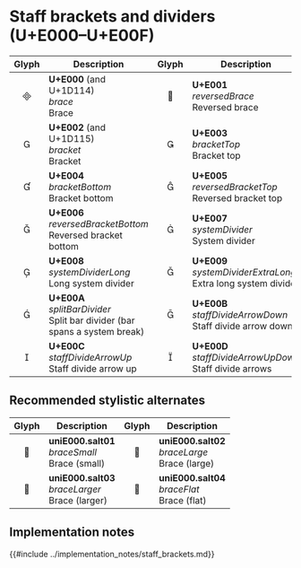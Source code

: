 Staff brackets and dividers (U+E000–U+E00F)
===========================================

| **Glyph** | **Description** | **Glyph** | **Description**
| :-------: | --------------- | :-------: | ---------------
|<span class="bravura_large">&#xe000;</span> | **U+E000** (and U+1D114)<br/>*brace*<br/>Brace | <span class="bravura_large">&#xe001;</span> | **U+E001**<br/>*reversedBrace*<br/>Reversed brace
|<span class="bravura_large">&#xe002;</span> | **U+E002** (and U+1D115)<br/>*bracket*<br/>Bracket | <span class="bravura_large">&#xe003;</span> | **U+E003**<br/>*bracketTop*<br/>Bracket top
|<span class="bravura_large">&#xe004;</span> | **U+E004**<br/>*bracketBottom*<br/>Bracket bottom | <span class="bravura_large">&#xe005;</span> | **U+E005**<br/>*reversedBracketTop*<br/>Reversed bracket top
|<span class="bravura_large">&#xe006;</span> | **U+E006**<br/>*reversedBracketBottom*<br/>Reversed bracket bottom | <span class="bravura_large">&#xe007;</span> | **U+E007**<br/>*systemDivider*<br/>System divider
|<span class="bravura_large">&#xe008;</span> | **U+E008**<br/>*systemDividerLong*<br/>Long system divider | <span class="bravura_large">&#xe009;</span> | **U+E009**<br/>*systemDividerExtraLong*<br/>Extra long system divider
|<span class="bravura_large">&#xe00a;</span> | **U+E00A**<br/>*splitBarDivider*<br/>Split bar divider (bar spans a system break) | <span class="bravura_large">&#xe00b;</span> | **U+E00B**<br/>*staffDivideArrowDown*<br/>Staff divide arrow down
|<span class="bravura_large">&#xe00c;</span> | **U+E00C**<br/>*staffDivideArrowUp*<br/>Staff divide arrow up | <span class="bravura_large">&#xe00d;</span> | **U+E00D**<br/>*staffDivideArrowUpDown*<br/>Staff divide arrows

Recommended stylistic alternates
--------------------------------
| **Glyph** | **Description** | **Glyph** | **Description**
| :-------: | --------------- | :-------: | ---------------
|<span class="bravura_large">&#xf400;</span> | **uniE000.salt01**<br/>*braceSmall*<br/>Brace (small) | <span class="bravura_large">&#xf401;</span> | **uniE000.salt02**<br/>*braceLarge*<br/>Brace (large)
|<span class="bravura_large">&#xf402;</span> | **uniE000.salt03**<br/>*braceLarger*<br/>Brace (larger) | <span class="bravura_large">&#xf403;</span> | **uniE000.salt04**<br/>*braceFlat*<br/>Brace (flat)

Implementation notes
---------------------

{{#include ../implementation_notes/staff_brackets.md}}